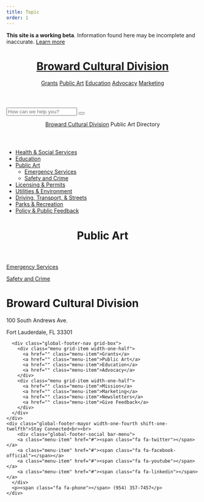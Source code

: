 ```yaml
---
title: Topic
order: 1
---
```

<head>
  <title>Public Safety | Chime Starter</title>
  <meta charset="utf-8">
  <meta http-equiv="X-UA-Compatible" content="IE=edge">
  <meta name="viewport" content="width=device-width, initial-scale=1, maximum-scale=1">
  <meta name="description" content="A starter kit for government sites built with the Chime CMS
  ">
  <script src="https://use.typekit.net/ruo2kru.js"></script>
<script>try{Typekit.load({ async: true });}catch(e){}</script>
  <link rel="stylesheet" href="/css/main.css">
  <link href='http://fonts.googleapis.com/css?family=Source+Sans+Pro:400,600,400italic,600italic' rel='stylesheet' type='text/css'>
  <link href='https://fonts.googleapis.com/css?family=Source+Serif+Pro:400,600' rel='stylesheet' type='text/css'>
  <link rel="stylesheet" href="//maxcdn.bootstrapcdn.com/font-awesome/4.3.0/css/font-awesome.min.css">
  <link rel="canonical" href="//articles/public-safety/">
  <link rel="alternate" type="application/rss+xml" title="Chime Starter" href="//feed.xml" />
  <!--[if lt IE 9]>
    <script src="//html5shiv.googlecode.com/svn/trunk/html5.js"></script>
    <script src="//s3.amazonaws.com/nwapi/nwmatcher/nwmatcher-1.2.5-min.js"></script>
    <script src="/js/selectivizr-min-1.0.2.js"></script>
    <![endif]-->
</head>
<body >
  <div class="disclaimer">
    <p><b>This site is a working beta</b>. Information found here may be incomplete and inaccurate. <a href="">Learn more</a></p>
</div>
    <header class="global-header" role="banner">
      <div class="grid-box">
        <div class="align-left">
          <h1 class="global-header-title"><a href="/">Broward Cultural Division</a></h1>
        </div>
        <div class="bar-menu global-header-menu align-right" role="navigation">
          <a href="#" class="menu-item">Grants</a>
          <a href="#" class="menu-item">Public Art</a>
          <a href="#" class="menu-item">Education</a>
          <a href="#" class="menu-item">Advocacy</a>
          <a href="#" class="menu-item">Marketing</a>
          <a href="#" class="menu-item js-search-button" title="Open search"><span class="fa fa-search"></span></a>
        </div>
      </div>
    </header>
<div class="global-header-search">
    <form action="" class="searchbar" role="search">
        <input class="searchbar-input" type="search" placeholder="How can we help you?">
        <button class="searchbar-button" type="submit"></button>
    </form>
</div>
<div class="page-content">
    <div class="wrapper">
      <div class="template-category" role="main">
          <header class="secondary-header">
              <nav class="breadcrumbs" role="navigation">
                  <span class="breadcrumbs-item"><a href="/">Broward Cultural Division</a></span>
                  <span class="breadcrumbs-item">Public Art Directory</span>
              </nav>
          </header>
          <div class="grid-box">
              <div class="sidebar grid-item width-one-fourth">
                  <ul class="sidebar-menu">
                      <li class="">
                          <a href="/articles/health-and-social-services/">Health & Social Services</a>
                      </li>
                      <li class="">
                          <a href="/articles/education/">Education</a>
                      </li>
                      <li class="is-selected">
                          <a href="/articles/public-safety/">Public Art</a>
                          <ul class="sidebar-menu-sublist">
                              <li class=""><a href="/articles/public-safety/emergency-services/">Emergency Services</a></li>
                              <li class=""><a href="/articles/public-safety/report-an-issue-or-crime/">Safety and Crime</a></li>
                          </ul>
                      </li>
                      <li class="">
                          <a href="/articles/licensing-permits/">Licensing & Permits</a>
                      </li>
                      <li class="">
                          <a href="/articles/utilities-streets/">Utilities & Environment</a>
                      </li>
                      <li class="">
                          <a href="/articles/transport/">Driving, Transport, & Streets</a>
                      </li>
                      <li class="">
                          <a href="/articles/parks-recreation/">Parks & Recreation</a>
                      </li>
                      <li class="">
                          <a href="/articles/policy-and-public-feedback/">Policy &amp; Public Feedback</a>
                      </li>
                  </ul>
              </div>
              <div class="grid-item width-seven-twelfths shift-one-twelfth">
                  <header class="content-header">
                      <h1>Public Art</h1>
                  </header>
                  <div class="large-menu">
                      <a class="menu-item" href="/articles/public-safety/emergency-services/" >
                          <p class="large-text">Emergency Services</p>
                          <p class="detail-text"></p>
                      </a>
                      <a class="menu-item" href="/articles/public-safety/report-an-issue-or-crime/" >
                          <p class="large-text">Safety and Crime</p>
                          <p class="detail-text"></p>
                      </a>
                  </div>
              </div>
          </div>
      </div>
  </div>
</div>
<footer class="global-footer" role="contentinfo">
  <div class="grid-box">
    <div class="grid-item width-one-fourth">
      <h1 class="global-footer-title h3">Broward Cultural Division</h1>
      <div class="address">
        <p>100 South Andrews Ave.</p>
        <p>Fort Lauderdale, FL 33301</p>
      </div>
    </div>
    <div class="grid-item width-one-third shift-one-twelfth">

      <div class="global-footer-nav grid-box">
        <div class="menu grid-item width-one-half">
          <a href="" class="menu-item">Grants</a>      
          <a href="" class="menu-item">Public Art</a>
          <a href="" class="menu-item">Education</a>
          <a href="" class="menu-item">Advocacy</a>
        </div>
        <div class="menu grid-item width-one-half">
          <a href="" class="menu-item">Mission</a>
          <a href="" class="menu-item">Marketing</a>
          <a href="" class="menu-item">Newsletters</a>
          <a href="" class="menu-item">Give Feedback</a>
        </div>
      </div>
    </div>
    <div class="global-footer-mayor width-one-fourth shift-one-twelfth">Stay Connected<br><br>
        <div class="global-footer-social bar-menu">
        <a class="menu-item" href="#"><span class="fa fa-twitter"></span></a>   
        <a class="menu-item" href="#"><span class="fa fa-facebook-official"></span></a>
        <a class="menu-item" href="#"><span class="fa fa-youtube"></span></a>
        <a class="menu-item" href="#"><span class="fa fa-linkedin"></span></a>
      </div>
      <p><span class="fa fa-phone"></span> (954) 357-7457</p>
    </div>
  </div>
</footer>
      <!--[if lt IE 9]>
        <script src="/js/rem.min.js"></script>
        <script src="//cdnjs.cloudflare.com/ajax/libs/respond.js/1.1.0/respond.min.js"></script>
        <![endif]-->
        <script src="/js/jquery-1.11.2.min.js"></script>
        <script src="/js/site.js"></script>
    </body>
